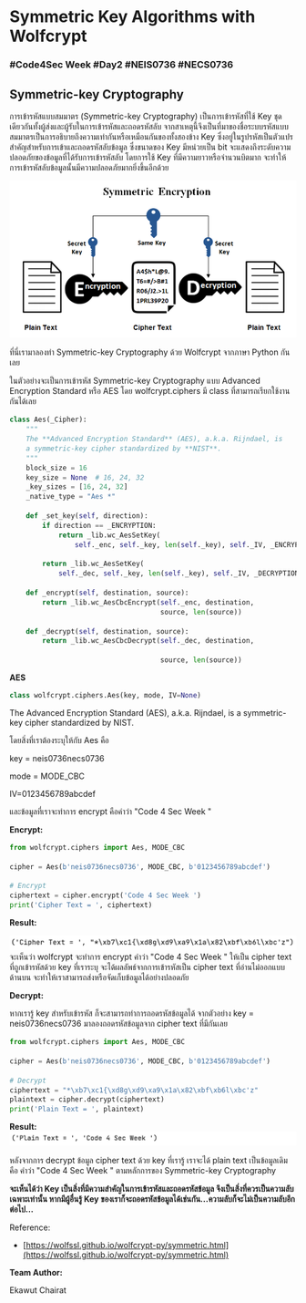 # Symmetric Key Algorithms with Wolfcrypt

### **#Code4Sec Week #Day2 #NEIS0736 #NECS0736**

## Symmetric-key Cryptography

การเข้ารหัสแบบสมมาตร (Symmetric-key Cryptography) เป็นการเข้ารหัสที่ใช้ Key ชุดเดียวกันทั้งผู้ส่งและผู้รับในการเข้ารหัสและถอดรหัสลับ จากสาเหตุนี้จึงเป็นที่มาของชื่อระบบรหัสแบบสมมาตรเป็นการอธิบายถึงความเท่ากันหรือเหมือนกันของทั้งสองข้าง   Key ซึ่งอยู่ในรูปรหัสเป็นตัวแปรสำคัญสำหรับการเข้าและถอดรหัสลับข้อมูล ซึ่งขนาดของ Key มีหน่วยเป็น bit จะแสดงถึงระดับความปลอดภัยของข้อมูลที่ได้รับการเข้ารหัสลับ โดยการใช้ Key ที่มีความยาวหรือจำนวนบิตมาก จะทำให้การเข้ารหัสลับข้อมูลนั้นมีความปลอดภัยมากยิ่งขึ้นอีกด้วย

![](img/wolfcrypt_1.png)

ที่นี่เรามาลองทำ Symmetric-key Cryptography ด้วย Wolfcrypt จากภาษา Python กันเลย

ในตัวอย่างจะเป็นการเข้ารหัส Symmetric-key Cryptography แบบ Advanced Encryption Standard หรือ AES โดย wolfcrypt.ciphers มี class ที่สามารถเรียกใช้งานกันได้เลย

``` python 
class Aes(_Cipher):
    """
    The **Advanced Encryption Standard** (AES), a.k.a. Rijndael, is
    a symmetric-key cipher standardized by **NIST**.
    """
    block_size = 16
    key_size = None  # 16, 24, 32
    _key_sizes = [16, 24, 32]
    _native_type = "Aes *"

    def _set_key(self, direction):
        if direction == _ENCRYPTION:
            return _lib.wc_AesSetKey(
                self._enc, self._key, len(self._key), self._IV, _ENCRYPTION)

        return _lib.wc_AesSetKey(
            self._dec, self._key, len(self._key), self._IV, _DECRYPTION)

    def _encrypt(self, destination, source):
        return _lib.wc_AesCbcEncrypt(self._enc, destination,
                                     source, len(source))

    def _decrypt(self, destination, source):
        return _lib.wc_AesCbcDecrypt(self._dec, destination,

                                     source, len(source))
```

**AES**

``` python
class wolfcrypt.ciphers.Aes(key, mode, IV=None)
```
The Advanced Encryption Standard (AES), a.k.a. Rijndael, is a symmetric-key cipher standardized by NIST.

โดยสิ่งที่เราต้องระบุให้กับ Aes คือ 

key = neis0736necs0736

mode = MODE_CBC

IV=0123456789abcdef

และข้อมูลที่เราจะทำการ encrypt คือคำว่า "Code 4 Sec Week "

**Encrypt:**

``` python
from wolfcrypt.ciphers import Aes, MODE_CBC

cipher = Aes(b'neis0736necs0736', MODE_CBC, b'0123456789abcdef')

# Encrypt
ciphertext = cipher.encrypt('Code 4 Sec Week ')
print('Cipher Text = ', ciphertext)
```

**Result:**

![](img/wolfcrypt_2.png)
จะเห็นว่า wolfcrypt จะทำการ encrypt คำว่า "Code 4 Sec Week " ให้เป็น cipher text ที่ถูกเข้ารหัสด้วย key ที่เราระบุ จะได้ผลลัพธ์จากการเข้ารหัสเป็น cipher text ที่อ่านไม่ออกแบบด้านบน จะทำให้เราสามารถส่งหรือจัดเก็บข้อมูลได้อย่างปลอดภัย

**Decrypt:**

หากเรารู้ key สำหรับเข้ารหัส ก็จะสามารถทำการถอดรหัสข้อมูลได้ จากตัวอย่าง key = neis0736necs0736 มาลองถอดรหัสข้อมูลจาก cipher text ที่มีกันเลย

``` python
from wolfcrypt.ciphers import Aes, MODE_CBC

cipher = Aes(b'neis0736necs0736', MODE_CBC, b'0123456789abcdef')

# Decrypt
ciphertext = "*\xb7\xc1{\xd8g\xd9\xa9\x1a\x82\xbf\xb6l\xbc'z"
plaintext = cipher.decrypt(ciphertext)
print('Plain Text = ', plaintext)
``` 

**Result:**
![](img/wolfcrypt_3.png)

หลังจากการ decrypt ข้อมูล cipher text ด้วย key ที่เรารู้ เราจะได้ plain text เป็นข้อมูลเดิม คือ คำว่า "Code 4 Sec Week " ตามหลักการของ Symmetric-key Cryptography

**จะเห็นได้ว่า Key เป็นสิ่งที่มีความสำคัญในการเข้ารหัสและถอดรหัสข้อมูล จึงเป็นสิ่งที่ควรเป็นความลับเฉพาะเท่านั้น หากมีผู้อื่นรู้ Key ของเราก็จะถอดรหัสข้อมูลได้เช่นกัน...ความลับก็จะไม่เป็นความลับอีกต่อไป...**

Reference: 
* [https://wolfssl.github.io/wolfcrypt-py/symmetric.html](https://wolfssl.github.io/wolfcrypt-py/symmetric.html)

**Team Author:** 

Ekawut Chairat